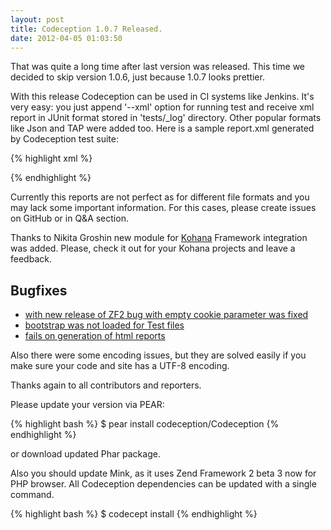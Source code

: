 ```yaml
---
layout: post
title: Codeception 1.0.7 Released.
date: 2012-04-05 01:03:50
---
```


That was quite a long time after last version was released. This time we decided to skip version 1.0.6, just because 1.0.7 looks prettier. 

With this release Codeception can be used in CI systems like Jenkins. It's very easy: you  just append '--xml' option for running test and receive xml report in JUnit format stored in 'tests/_log' directory. Other popular formats like Json and TAP were added too. Here is a sample report.xml generated by Codeception test suite:

{% highlight xml %}
<?xml version="1.0" encoding="UTF-8"?>
<testsuites>
  <testsuite name="acceptance" tests="9" assertions="29" failures="0" errors="0" time="41.532108">
    <testcase file="Cli\BuildCept.php" name="test build command (Cli\BuildCept.php)" assertions="5" time="4.016982"/>
    <testcase file="Cli\GenerateCeptCept.php" name="generate sample cept (Cli\GenerateCeptCept.php)" assertions="5" time="15.401255"/>
    <testcase file="Cli\GenerateCestCept.php" name="generate sample cest (Cli\GenerateCestCept.php)" assertions="3" time="3.742880"/>
    <testcase file="Cli\GenerateScenariosCept.php" name="generate scenarios (Cli\GenerateScenariosCept.php)" assertions="3" time="3.668740"/>
    <testcase file="Cli\GenerateSuiteCept.php" name="generate sample suite (Cli\GenerateSuiteCept.php)" assertions="4" time="4.706381"/>
    <testcase file="Cli\RunWithHtmlCept.php" name="check xml reports (Cli\RunWithHtmlCept.php)" assertions="1" time="2.428402"/>
    <testcase file="Cli\RunWithJsonCept.php" name="check json reports (Cli\RunWithJsonCept.php)" assertions="2" time="2.692029"/>
    <testcase file="Cli\RunWithTapCept.php" name="check tap reports (Cli\RunWithTapCept.php)" assertions="2" time="2.459026"/>
    <testcase file="Cli\RunWithXmlCept.php" name="check xml reports (Cli\RunWithXmlCept.php)" assertions="4" time="2.416413"/>
  </testsuite>
</testsuites>
{% endhighlight %}

Currently this reports are not perfect as for different file formats and you may lack some important information. For this cases, please create issues on GitHub or in Q&A section. 

Thanks to Nikita Groshin new module for [Kohana](http://kohanaframework.org) Framework integration was added. Please, check it out for your Kohana projects and leave a feedback.

## Bugfixes

* [with new release of ZF2 bug with empty cookie parameter was fixed](https://github.com/Codeception/Codeception/issues/5)
* [bootstrap was not loaded for Test files](https://github.com/Codeception/Codeception/issues/13)
* [fails on generation of html reports](https://github.com/Codeception/Codeception/issues/11)

Also there were some encoding issues, but they are solved easily if you make sure your code and site has a UTF-8 encoding.

Thanks again to all contributors and reporters.

Please update your version via PEAR:

{% highlight bash %}
$ pear install codeception/Codeception
{% endhighlight %}

or download updated Phar package.

Also you should update Mink, as it uses Zend Framework 2 beta 3 now for PHP browser. All Codeception dependencies can be updated with a single command.

{% highlight bash %}
$ codecept install
{% endhighlight %}
